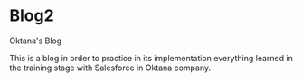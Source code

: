 # Blog2
Oktana's Blog


This is a blog in order to practice in its implementation everything learned in the training stage with Salesforce in Oktana company.
